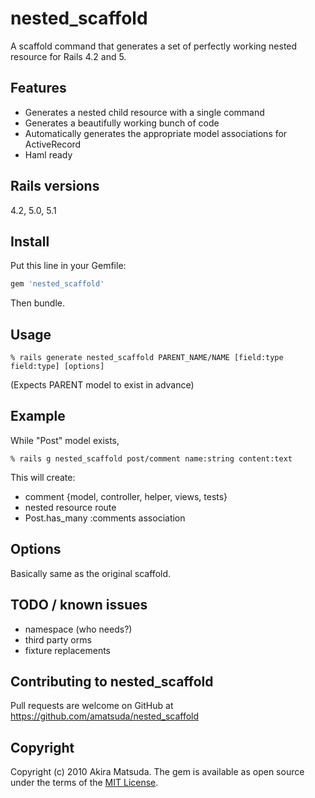 # nested_scaffold

A scaffold command that generates a set of perfectly working nested resource for Rails 4.2 and 5.

## Features

* Generates a nested child resource with a single command
* Generates a beautifully working bunch of code
* Automatically generates the appropriate model associations for ActiveRecord
* Haml ready

## Rails versions

4.2, 5.0, 5.1

## Install

Put this line in your Gemfile:

```ruby
gem 'nested_scaffold'
```

Then bundle.

## Usage

```
% rails generate nested_scaffold PARENT_NAME/NAME [field:type field:type] [options]
```

(Expects PARENT model to exist in advance)

## Example

While "Post" model exists,

```
% rails g nested_scaffold post/comment name:string content:text
```

This will create:

* comment {model, controller, helper, views, tests}
* nested resource route
* Post.has_many :comments association

## Options

Basically same as the original scaffold.

## TODO / known issues

* namespace (who needs?)
* third party orms
* fixture replacements

## Contributing to nested_scaffold

Pull requests are welcome on GitHub at https://github.com/amatsuda/nested_scaffold

## Copyright

Copyright (c) 2010 Akira Matsuda. The gem is available as open source under the terms of the [MIT License](http://opensource.org/licenses/MIT).

